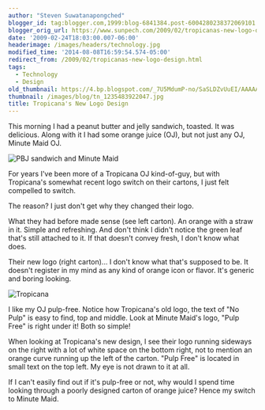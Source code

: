 ```yaml
---
author: "Steven Suwatanapongched"
blogger_id: tag:blogger.com,1999:blog-6841384.post-6004280238372069101
blogger_orig_url: https://www.sunpech.com/2009/02/tropicanas-new-logo-design.html
date: '2009-02-24T18:03:00.007-06:00'
headerimage: /images/headers/technology.jpg
modified_time: '2014-08-08T16:59:54.574-05:00'
redirect_from: /2009/02/tropicanas-new-logo-design.html
tags:
  - Technology
  - Design
old_thumbnail: https://4.bp.blogspot.com/_7U5MdumP-no/SaSLDZvUuEI/AAAAAAAAIlg/etnJYNXhQZw/s800/1235483922047.jpg
thumbnail: /images/blog/tn_1235483922047.jpg
title: Tropicana's New Logo Design
---
```



This morning I had a peanut butter and jelly sandwich, toasted.  It was delicious.  Along with it I had some orange juice (OJ), but not just any OJ, Minute Maid OJ.

![PBJ sandwich and Minute Maid](/images/blog/1235483922047.jpg)

For years I've been more of a Tropicana OJ kind-of-guy, but with Tropicana's somewhat recent logo switch on their cartons, I just felt compelled to switch.  

The reason?  I just don't get why they changed their logo.  

What they had before made sense (see left carton).  An orange with a straw in it.  Simple and refreshing.  And don't think I didn't notice the green leaf that's still attached to it.  If that doesn't convey fresh, I don't know what does.

Their new logo (right carton)... I don't know what that's supposed to be.  It doesn't register in my mind as any kind of orange icon or flavor.  It's generic and boring looking.

![Tropicana](/images/blog/tropicana.png)

I like my OJ pulp-free.  Notice how Tropicana's old logo, the text of "No Pulp" is easy to find, top and middle.  Look at Minute Maid's logo, "Pulp Free" is right under it!  Both so simple!

When looking at Tropicana's new design, I see their logo running sideways on the right with a lot of white space on the bottom right, not to mention an orange curve running up the left of the carton.  "Pulp Free" is located in small text on the top left.  My eye is not drawn to it at all.

If I can't easily find out if it's pulp-free or not, why would I spend time looking through a poorly designed carton of orange juice?  Hence my switch to Minute Maid.